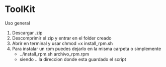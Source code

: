 # ToolKit
Uso general
1. Descargar .zip 
2. Descomprimir el zip y entrar en el folder creado
3. Abrir en terminal y usar chmod +x install_rpm.sh
4. Para instalar un rpm puedes dejarlo en la misma carpeta o simplemente
   - ../install_rpm.sh archivo_rpm.rpm
   - siendo .. la direccion donde esta guardado el script
   
